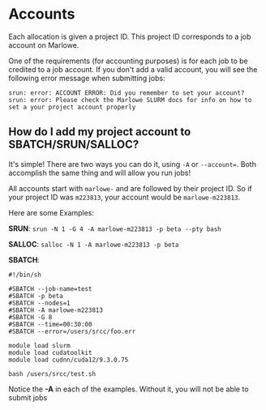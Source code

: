 # Accounts

Each allocation is given a project ID. This project ID corresponds to a job account on Marlowe.

One of the requirements (for accounting purposes) is for each job to be credited to a job account. If you don't add a valid account, you will see the following error message when submitting jobs:

```
srun: error: ACCOUNT ERROR: Did you remember to set your account?
srun: error: Please check the Marlowe SLURM docs for info on how to set a your project account properly
```

## How do I add my project account to SBATCH/SRUN/SALLOC?

It's simple! There are two ways you can do it, using `-A` or `--account=`. Both accomplish the same thing and will allow you run jobs!

All accounts start with `marlowe-` and are followed by their project ID. So if your project ID was `m223813`, your account would be `marlowe-m223813`.

Here are some Examples:

**SRUN**: `srun -N 1 -G 4 -A marlowe-m223813 -p beta --pty bash`

**SALLOC**: `salloc -N 1 -A marlowe-m223813 -p beta`

**SBATCH**:
```
#!/bin/sh

#SBATCH --job-name=test
#SBATCH -p beta
#SBATCH --nodes=1
#SBATCH -A marlowe-m223813
#SBATCH -G 8
#SBATCH --time=00:30:00
#SBATCH --error=/users/srcc/foo.err

module load slurm
module load cudatoolkit
module load cudnn/cuda12/9.3.0.75

bash /users/srcc/test.sh
```

Notice the **-A** in each of the examples. Without it, you will not be able to submit jobs